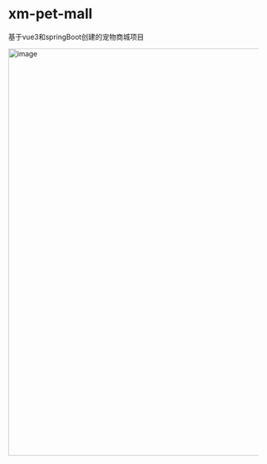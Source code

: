 # xm-pet-mall
基于vue3和springBoot创建的宠物商城项目

<img width="1331" height="820" alt="image" src="https://github.com/user-attachments/assets/8888cbba-238c-419e-a241-af30a8e2ed34" />
